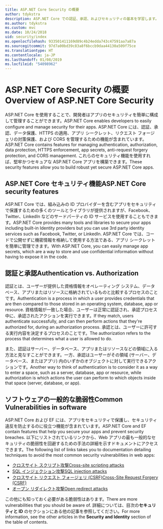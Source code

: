 ```yaml
---
title: ASP.NET Core Security の概要
author: tdykstra
description: ASP.NET Core での認証、承認、およびセキュリティの基本を学習します。
ms.author: tdykstra
ms.custom: mvc
ms.date: 10/24/2018
uid: security/index
ms.openlocfilehash: 933501411169d89c4b24edda743c47591aa7a87a
ms.sourcegitcommit: 97d7a00bd39c83a8f6bccb9daa44130a509f75ce
ms.translationtype: HT
ms.contentlocale: ja-JP
ms.lasthandoff: 01/08/2019
ms.locfileid: "54098962"
---
```

# <a name="overview-of-aspnet-core-security"></a><span data-ttu-id="690ca-103">ASP.NET Core Security の概要</span><span class="sxs-lookup"><span data-stu-id="690ca-103">Overview of ASP.NET Core Security</span></span>

<span data-ttu-id="690ca-104">ASP.NET Core を使用することで、開発者はアプリのセキュリティを簡単に構成して管理することができます。</span><span class="sxs-lookup"><span data-stu-id="690ca-104">ASP.NET Core enables developers to easily configure and manage security for their apps.</span></span> <span data-ttu-id="690ca-105">ASP.NET Core には、認証、承認、データ保護、HTTPS の適用、アプリ シークレット、リクエスト フォージェリの対策保護、および CORS を管理するための機能が含まれています。</span><span class="sxs-lookup"><span data-stu-id="690ca-105">ASP.NET Core contains features for managing authentication, authorization, data protection, HTTPS enforcement, app secrets, anti-request forgery protection, and CORS management.</span></span> <span data-ttu-id="690ca-106">これらのセキュリティ機能を使用すれば、堅牢かつセキュアな ASP.NET Core アプリを構築できます。</span><span class="sxs-lookup"><span data-stu-id="690ca-106">These security features allow you to build robust yet secure ASP.NET Core apps.</span></span>

## <a name="aspnet-core-security-features"></a><span data-ttu-id="690ca-107">ASP.NET Core セキュリティ機能</span><span class="sxs-lookup"><span data-stu-id="690ca-107">ASP.NET Core security features</span></span>

<span data-ttu-id="690ca-108">ASP.NET Core では、組み込みの ID プロバイダーを含むアプリをセキュリティで保護するための多くのツールとライブラリが提供されますが、Facebook、Twitter、LinkedIn などのサードパーティの ID サービスを使用することもできます。</span><span class="sxs-lookup"><span data-stu-id="690ca-108">ASP.NET Core provides many tools and libraries to secure your apps including built-in Identity providers but you can use 3rd party identity services such as Facebook, Twitter, or LinkedIn.</span></span> <span data-ttu-id="690ca-109">ASP.NET Core では、コードで公開せずに機密情報を格納して使用する方法である、アプリ シークレットを簡単に管理できます。</span><span class="sxs-lookup"><span data-stu-id="690ca-109">With ASP.NET Core, you can easily manage app secrets, which are a way to store and use confidential information without having to expose it in the code.</span></span>

## <a name="authentication-vs-authorization"></a><span data-ttu-id="690ca-110">認証と承認</span><span class="sxs-lookup"><span data-stu-id="690ca-110">Authentication vs. Authorization</span></span>

<span data-ttu-id="690ca-111">認証とは、ユーザーが提供した資格情報をオペレーティング システム、データベース、アプリまたはリソースに格納されているものと比較するプロセスのことです。</span><span class="sxs-lookup"><span data-stu-id="690ca-111">Authentication is a process in which a user provides credentials that are then compared to those stored in an operating system, database, app or resource.</span></span> <span data-ttu-id="690ca-112">資格情報が一致した場合、ユーザーは正常に認証され、承認プロセス中に、承認されたアクションを実行できます。</span><span class="sxs-lookup"><span data-stu-id="690ca-112">If they match, users authenticate successfully, and can then perform actions that they're authorized for, during an authorization process.</span></span> <span data-ttu-id="690ca-113">承認とは、ユーザーに許可する実行内容を決定するプロセスのことです。</span><span class="sxs-lookup"><span data-stu-id="690ca-113">The authorization refers to the process that determines what a user is allowed to do.</span></span>

<span data-ttu-id="690ca-114">また、認証はサーバー、データベース、アプリまたはリソースなどの領域に入る方法と見なすことができます。一方、承認はユーザーがその領域 (サーバー、データベース、またはアプリ) 内のいずかのオブジェクトに対して実行できるアクションです。</span><span class="sxs-lookup"><span data-stu-id="690ca-114">Another way to think of authentication is to consider it as a way to enter a space, such as a server, database, app or resource, while authorization is which actions the user can perform to which objects inside that space (server, database, or app).</span></span>

## <a name="common-vulnerabilities-in-software"></a><span data-ttu-id="690ca-115">ソフトウェアの一般的な脆弱性</span><span class="sxs-lookup"><span data-stu-id="690ca-115">Common Vulnerabilities in software</span></span>

<span data-ttu-id="690ca-116">ASP.NET Core および EF には、アプリをセキュリティで保護し、セキュリティ違反を防止するのに役立つ機能が含まれています。</span><span class="sxs-lookup"><span data-stu-id="690ca-116">ASP.NET Core and EF contain features that help you secure your apps and prevent security breaches.</span></span> <span data-ttu-id="690ca-117">以下にリストされているリンクから、Web アプリの最も一般的なセキュリティの脆弱性を回避するための手法の詳細を示すドキュメントにアクセスできます。</span><span class="sxs-lookup"><span data-stu-id="690ca-117">The following list of links takes you to documentation detailing techniques to avoid the most common security vulnerabilities in web apps:</span></span>

* [<span data-ttu-id="690ca-118">クロスサイト スクリプト攻撃</span><span class="sxs-lookup"><span data-stu-id="690ca-118">Cross-site scripting attacks</span></span>](xref:security/cross-site-scripting)
* [<span data-ttu-id="690ca-119">SQL インジェクション攻撃</span><span class="sxs-lookup"><span data-stu-id="690ca-119">SQL injection attacks</span></span>](/ef/core/querying/raw-sql)
* [<span data-ttu-id="690ca-120">クロスサイト リクエスト フォージェリ (CSRF)</span><span class="sxs-lookup"><span data-stu-id="690ca-120">Cross-Site Request Forgery (CSRF)</span></span>](xref:security/anti-request-forgery)
* [<span data-ttu-id="690ca-121">オープン リダイレクト攻撃</span><span class="sxs-lookup"><span data-stu-id="690ca-121">Open redirect attacks</span></span>](xref:security/preventing-open-redirects)

<span data-ttu-id="690ca-122">この他にも知っておく必要がある脆弱性はあります。</span><span class="sxs-lookup"><span data-stu-id="690ca-122">There are more vulnerabilities that you should be aware of.</span></span> <span data-ttu-id="690ca-123">詳細については、目次の**セキュリティと ID** のセクションにある他の記事を参照してください。</span><span class="sxs-lookup"><span data-stu-id="690ca-123">For more information, see the other articles in the **Security and Identity** section of the table of contents.</span></span>
